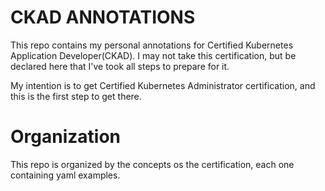 # CKAD ANNOTATIONS

This repo contains my personal annotations for Certified Kubernetes Application Developer(CKAD). I may not take this certification, but be declared here that I've took all steps to prepare for it. 

My intention is to get Certified Kubernetes Administrator certification, and this is the first step to get there.

# Organization

This repo is organized by the concepts os the certification, each one containing yaml examples.